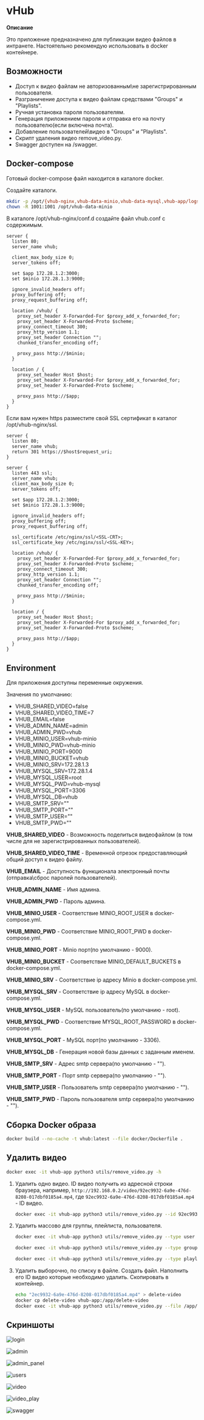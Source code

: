 # vHub

**Описание**

<p>Это приложение предназначено для публикации видео файлов в интранете. Настоятельно рекомендую использовать в docker контейнере.<p>

## Возможности

- Доступ к видео файлам не авторизованным\не зарегистрированным пользователя.
- Разграничение доступа к видео файлам средствами "Groups" и "Playlists".
- Ручная установка пароля пользователям.
- Генерация приложением пароля и отправка его на почту пользователю(если включена почта).
- Добавление пользователей\видео в "Groups" и "Playlists".
- Скрипт удаления видео remove_video.py.
- Swagger доступен на /swagger.

## Docker-compose

Готовый docker-compose файл находится в каталоге docker.

Создайте каталоги.

```bash
mkdir -p /opt/{vhub-nginx,vhub-data-minio,vhub-data-mysql,vhub-app/logs} /opt/vhub-nginx/{ssl,conf.d}
chown -R 1001:1001 /opt/vhub-data-minio
```

В каталоге /opt/vhub-nginx/conf.d создайте файл vhub.conf
с содержимым.
```
server {
  listen 80;
  server_name vhub;

  client_max_body_size 0;
  server_tokens off;

  set $app 172.28.1.2:3000;
  set $minio 172.28.1.3:9000;

  ignore_invalid_headers off;
  proxy_buffering off;
  proxy_request_buffering off;

  location /vhub/ {
    proxy_set_header X-Forwarded-For $proxy_add_x_forwarded_for;
    proxy_set_header X-Forwarded-Proto $scheme;
    proxy_connect_timeout 300;
    proxy_http_version 1.1;
    proxy_set_header Connection "";
    chunked_transfer_encoding off;

    proxy_pass http://$minio;
  }

  location / {
    proxy_set_header Host $host;
    proxy_set_header X-Forwarded-For $proxy_add_x_forwarded_for;
    proxy_set_header X-Forwarded-Proto $scheme;

    proxy_pass http://$app;
  }
}
```

Если вам нужен https разместите свой SSL сертификат в каталог /opt/vhub-nginx/ssl.

```
server {
  listen 80;
  server_name vhub;
  return 301 https://$host$request_uri;
}

server {
  listen 443 ssl;
  server_name vhub;
  client_max_body_size 0;
  server_tokens off;

  set $app 172.28.1.2:3000;
  set $minio 172.28.1.3:9000;

  ignore_invalid_headers off;
  proxy_buffering off;
  proxy_request_buffering off;

  ssl_certificate /etc/nginx/ssl/<SSL-CRT>;
  ssl_certificate_key /etc/nginx/ssl/<SSL-KEY>;

  location /vhub/ {
    proxy_set_header X-Forwarded-For $proxy_add_x_forwarded_for;
    proxy_set_header X-Forwarded-Proto $scheme;
    proxy_connect_timeout 300;
    proxy_http_version 1.1;
    proxy_set_header Connection "";
    chunked_transfer_encoding off;

    proxy_pass http://$minio;
  }

  location / {
    proxy_set_header Host $host;
    proxy_set_header X-Forwarded-For $proxy_add_x_forwarded_for;
    proxy_set_header X-Forwarded-Proto $scheme;

    proxy_pass http://$app;
  }
}
```

## Environment

Для приложения доступны переменные окружения.

Значения по умолчанию:

- VHUB_SHARED_VIDEO=false
- VHUB_SHARED_VIDEO_TIME=7
- VHUB_EMAIL=false
- VHUB_ADMIN_NAME=admin
- VHUB_ADMIN_PWD=vhub
- VHUB_MINIO_USER=vhub-minio
- VHUB_MINIO_PWD=vhub-minio
- VHUB_MINIO_PORT=9000
- VHUB_MINIO_BUCKET=vhub
- VHUB_MINIO_SRV=172.28.1.3
- VHUB_MYSQL_SRV=172.28.1.4
- VHUB_MYSQL_USER=root
- VHUB_MYSQL_PWD=vhub-mysql
- VHUB_MYSQL_PORT=3306
- VHUB_MYSQL_DB=vhub
- VHUB_SMTP_SRV=""
- VHUB_SMTP_PORT=""
- VHUB_SMTP_USER=""
- VHUB_SMTP_PWD=""

**VHUB_SHARED_VIDEO** - Возможность поделиться видеофайлом (в том числе для не зарегистрированных пользователей).

**VHUB_SHARED_VIDEO_TIME** - Временной отрезок предоставляющий общий доступ к видео файлу.

**VHUB_EMAIL** - Доступность функционала электронный почты (отправка\сброс паролей пользователей).

**VHUB_ADMIN_NAME** - Имя админа.

**VHUB_ADMIN_PWD** - Пароль админа.

**VHUB_MINIO_USER** - Соответствие MINIO_ROOT_USER в docker-compose.yml.

**VHUB_MINIO_PWD** - Соответствие MINIO_ROOT_PWD в docker-compose.yml.

**VHUB_MINIO_PORT** - Minio порт(по умолчанию - 9000).

**VHUB_MINIO_BUCKET** - Соответствие MINIO_DEFAULT_BUCKETS в docker-compose.yml.

**VHUB_MINIO_SRV** - Соответствие ip адресу Minio в docker-compose.yml.

**VHUB_MYSQL_SRV** - Соответствие ip адресу MySQL в docker-compose.yml.

**VHUB_MYSQL_USER** - MySQL пользователь(по умолчанию - root).

**VHUB_MYSQL_PWD** - Соответствие MYSQL_ROOT_PASSWORD в docker-compose.yml.

**VHUB_MYSQL_PORT** - MySQL порт(по умолчанию - 3306).

**VHUB_MYSQL_DB** - Генерация новой базы данных с заданным именем.

**VHUB_SMTP_SRV** - Адрес smtp сервера(по умолчанию - "").

**VHUB_SMTP_PORT** - Порт smtp сервера(по умолчанию - "").

**VHUB_SMTP_USER** - Пользователь smtp сервера(по умолчанию - "").

**VHUB_SMTP_PWD** - Пароль пользователя smtp сервера(по умолчанию - "").

## Сборка Docker образа

```bash
docker build --no-cache -t vhub:latest --file docker/Dockerfile .
```

## Удалить видео
```bash
docker exec -it vhub-app python3 utils/remove_video.py -h
```
1. Удалить одно видео. ID видео получить из адресной строки браузера, например, `http://192.168.0.2/video/92ec9932-6a9e-476d-8208-017dbf0185a4.mp4`, где `92ec9932-6a9e-476d-8208-017dbf0185a4.mp4` - ID видео.
    ```bash
    docker exec -it vhub-app python3 utils/remove_video.py --id 92ec9932-6a9e-476d-8208-017dbf0185a4.mp4 --type single
    ```
2. Удалить массово для группы, плейлиста, пользователя.
    ```bash
    docker exec -it vhub-app python3 utils/remove_video.py --type user --type-name admin
    ```
    ```bash
    docker exec -it vhub-app python3 utils/remove_video.py --type group --type-name default
    ```
    ```bash
    docker exec -it vhub-app python3 utils/remove_video.py --type playlist --type-name default
    ```
3. Удалить выборочно, по списку в файле. Создать файл. Наполнить его ID видео которые необходимо удалить. Скопировать в контейнер.
    ```bash
    echo "2ec9932-6a9e-476d-8208-017dbf0185a4.mp4" > delete-video
    docker cp delete-video vhub-app:/app/delete-video
    docker exec -it vhub-app python3 utils/remove_video.py --file /app/delete-video
    ```

## Скриншоты

![login](images/login.png)

![admin](images/admin.png)

![admin_panel](images/admin_panel.png)

![users](images/users.png)

![video](images/video.png)

![video_play](images/video_play.png)

![swagger](images/swagger.png)